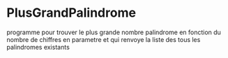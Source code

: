 # PlusGrandPalindrome
programme pour trouver le plus grande nombre palindrome en fonction du nombre de chiffres en parametre et qui renvoye la liste des tous les palindromes existants
